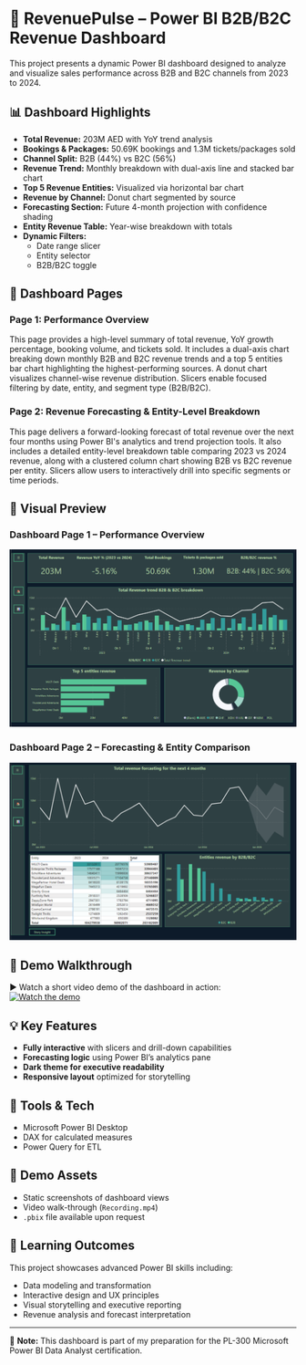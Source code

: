 # 🎯 RevenuePulse – Power BI B2B/B2C Revenue Dashboard

This project presents a dynamic Power BI dashboard designed to analyze and visualize sales performance across B2B and B2C channels from 2023 to 2024.

## 📊 Dashboard Highlights

- **Total Revenue:** 203M AED with YoY trend analysis
- **Bookings & Packages:** 50.69K bookings and 1.3M tickets/packages sold
- **Channel Split:** B2B (44%) vs B2C (56%)
- **Revenue Trend:** Monthly breakdown with dual-axis line and stacked bar chart
- **Top 5 Revenue Entities:** Visualized via horizontal bar chart
- **Revenue by Channel:** Donut chart segmented by source
- **Forecasting Section:** Future 4-month projection with confidence shading
- **Entity Revenue Table:** Year-wise breakdown with totals
- **Dynamic Filters:**  
  - Date range slicer  
  - Entity selector  
  - B2B/B2C toggle

## 📄 Dashboard Pages

### **Page 1: Performance Overview**
This page provides a high-level summary of total revenue, YoY growth percentage, booking volume, and tickets sold. It includes a dual-axis chart breaking down monthly B2B and B2C revenue trends and a top 5 entities bar chart highlighting the highest-performing sources. A donut chart visualizes channel-wise revenue distribution. Slicers enable focused filtering by date, entity, and segment type (B2B/B2C).

### **Page 2: Revenue Forecasting & Entity-Level Breakdown**
This page delivers a forward-looking forecast of total revenue over the next four months using Power BI's analytics and trend projection tools. It also includes a detailed entity-level breakdown table comparing 2023 vs 2024 revenue, along with a clustered column chart showing B2B vs B2C revenue per entity. Slicers allow users to interactively drill into specific segments or time periods.

## 📸 Visual Preview

### Dashboard Page 1 – Performance Overview  
![(Revenue_Pulse/Performance%20Overview.png)](https://github.com/Abdullah2796/Revenue_Pulse/blob/main/Performance%20Overview.png)

### Dashboard Page 2 – Forecasting & Entity Comparison  
![[Forecasting](Screenshots/page2_forecast.png)](https://github.com/Abdullah2796/Revenue_Pulse/blob/main/Forecasting%20%26%20Entity%20Breakdown.png)

## 🎥 Demo Walkthrough  
▶️ Watch a short video demo of the dashboard in action:  
[![Watch the demo](Screenshots/page1_overview.png)](Revenue_Pulse/RevenuePulse_Compressed.mp4)
## 💡 Key Features

- **Fully interactive** with slicers and drill-down capabilities  
- **Forecasting logic** using Power BI’s analytics pane  
- **Dark theme for executive readability**  
- **Responsive layout** optimized for storytelling

## 🔧 Tools & Tech

- Microsoft Power BI Desktop  
- DAX for calculated measures  
- Power Query for ETL

## 📁 Demo Assets

- Static screenshots of dashboard views  
- Video walk-through (`Recording.mp4`)  
- `.pbix` file available upon request

## 🧠 Learning Outcomes

This project showcases advanced Power BI skills including:
- Data modeling and transformation  
- Interactive design and UX principles  
- Visual storytelling and executive reporting  
- Revenue analysis and forecast interpretation

---

📌 **Note:** This dashboard is part of my preparation for the PL-300 Microsoft Power BI Data Analyst certification.
